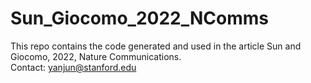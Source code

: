 # Sun_Giocomo_2022_NComms
This repo contains the code generated and used in the article Sun and Giocomo, 2022, Nature Communications. <br />
Contact: yanjun@stanford.edu
